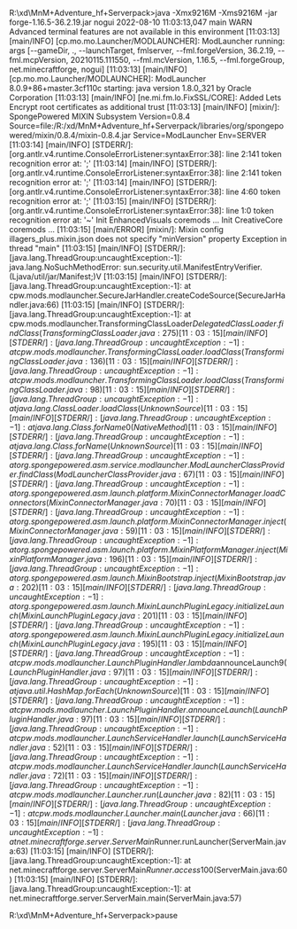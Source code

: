 R:\xd\MnM+Adventure_hf+Serverpack>java -Xmx9216M -Xms9216M -jar forge-1.16.5-36.2.19.jar nogui
2022-08-10 11:03:13,047 main WARN Advanced terminal features are not available in this environment
[11:03:13] [main/INFO] [cp.mo.mo.Launcher/MODLAUNCHER]: ModLauncher running: args [--gameDir, ., --launchTarget, fmlserver, --fml.forgeVersion, 36.2.19, --fml.mcpVersion, 20210115.111550, --fml.mcVersion, 1.16.5, --fml.forgeGroup, net.minecraftforge, nogui]
[11:03:13] [main/INFO] [cp.mo.mo.Launcher/MODLAUNCHER]: ModLauncher 8.0.9+86+master.3cf110c starting: java version 1.8.0_321 by Oracle Corporation
[11:03:13] [main/INFO] [ne.mi.fm.lo.FixSSL/CORE]: Added Lets Encrypt root certificates as additional trust
[11:03:13] [main/INFO] [mixin/]: SpongePowered MIXIN Subsystem Version=0.8.4 Source=file:/R:/xd/MnM+Adventure_hf+Serverpack/libraries/org/spongepowered/mixin/0.8.4/mixin-0.8.4.jar Service=ModLauncher Env=SERVER
[11:03:14] [main/INFO] [STDERR/]: [org.antlr.v4.runtime.ConsoleErrorListener:syntaxError:38]: line 2:141 token recognition error at: ';'
[11:03:14] [main/INFO] [STDERR/]: [org.antlr.v4.runtime.ConsoleErrorListener:syntaxError:38]: line 2:141 token recognition error at: ';'
[11:03:14] [main/INFO] [STDERR/]: [org.antlr.v4.runtime.ConsoleErrorListener:syntaxError:38]: line 4:60 token recognition error at: ';'
[11:03:15] [main/INFO] [STDERR/]: [org.antlr.v4.runtime.ConsoleErrorListener:syntaxError:38]: line 1:0 token recognition error at: '~'
Init EnhancedVisuals coremods ...
Init CreativeCore coremods ...
[11:03:15] [main/ERROR] [mixin/]: Mixin config illagers_plus.mixin.json does not specify "minVersion" property
Exception in thread "main" [11:03:15] [main/INFO] [STDERR/]: [java.lang.ThreadGroup:uncaughtException:-1]: java.lang.NoSuchMethodError: sun.security.util.ManifestEntryVerifier.<init>(Ljava/util/jar/Manifest;)V
[11:03:15] [main/INFO] [STDERR/]: [java.lang.ThreadGroup:uncaughtException:-1]:         at cpw.mods.modlauncher.SecureJarHandler.createCodeSource(SecureJarHandler.java:66)
[11:03:15] [main/INFO] [STDERR/]: [java.lang.ThreadGroup:uncaughtException:-1]:         at cpw.mods.modlauncher.TransformingClassLoader$DelegatedClassLoader.findClass(TransformingClassLoader.java:275)
[11:03:15] [main/INFO] [STDERR/]: [java.lang.ThreadGroup:uncaughtException:-1]:         at cpw.mods.modlauncher.TransformingClassLoader.loadClass(TransformingClassLoader.java:136)
[11:03:15] [main/INFO] [STDERR/]: [java.lang.ThreadGroup:uncaughtException:-1]:         at cpw.mods.modlauncher.TransformingClassLoader.loadClass(TransformingClassLoader.java:98)
[11:03:15] [main/INFO] [STDERR/]: [java.lang.ThreadGroup:uncaughtException:-1]:         at java.lang.ClassLoader.loadClass(Unknown Source)
[11:03:15] [main/INFO] [STDERR/]: [java.lang.ThreadGroup:uncaughtException:-1]:         at java.lang.Class.forName0(Native Method)
[11:03:15] [main/INFO] [STDERR/]: [java.lang.ThreadGroup:uncaughtException:-1]:         at java.lang.Class.forName(Unknown Source)
[11:03:15] [main/INFO] [STDERR/]: [java.lang.ThreadGroup:uncaughtException:-1]:         at org.spongepowered.asm.service.modlauncher.ModLauncherClassProvider.findClass(ModLauncherClassProvider.java:67)
[11:03:15] [main/INFO] [STDERR/]: [java.lang.ThreadGroup:uncaughtException:-1]:         at org.spongepowered.asm.launch.platform.MixinConnectorManager.loadConnectors(MixinConnectorManager.java:70)
[11:03:15] [main/INFO] [STDERR/]: [java.lang.ThreadGroup:uncaughtException:-1]:         at org.spongepowered.asm.launch.platform.MixinConnectorManager.inject(MixinConnectorManager.java:59)
[11:03:15] [main/INFO] [STDERR/]: [java.lang.ThreadGroup:uncaughtException:-1]:         at org.spongepowered.asm.launch.platform.MixinPlatformManager.inject(MixinPlatformManager.java:196)
[11:03:15] [main/INFO] [STDERR/]: [java.lang.ThreadGroup:uncaughtException:-1]:         at org.spongepowered.asm.launch.MixinBootstrap.inject(MixinBootstrap.java:202)
[11:03:15] [main/INFO] [STDERR/]: [java.lang.ThreadGroup:uncaughtException:-1]:         at org.spongepowered.asm.launch.MixinLaunchPluginLegacy.initializeLaunch(MixinLaunchPluginLegacy.java:201)
[11:03:15] [main/INFO] [STDERR/]: [java.lang.ThreadGroup:uncaughtException:-1]:         at org.spongepowered.asm.launch.MixinLaunchPluginLegacy.initializeLaunch(MixinLaunchPluginLegacy.java:195)
[11:03:15] [main/INFO] [STDERR/]: [java.lang.ThreadGroup:uncaughtException:-1]:         at cpw.mods.modlauncher.LaunchPluginHandler.lambda$announceLaunch$9(LaunchPluginHandler.java:97)
[11:03:15] [main/INFO] [STDERR/]: [java.lang.ThreadGroup:uncaughtException:-1]:         at java.util.HashMap.forEach(Unknown Source)
[11:03:15] [main/INFO] [STDERR/]: [java.lang.ThreadGroup:uncaughtException:-1]:         at cpw.mods.modlauncher.LaunchPluginHandler.announceLaunch(LaunchPluginHandler.java:97)
[11:03:15] [main/INFO] [STDERR/]: [java.lang.ThreadGroup:uncaughtException:-1]:         at cpw.mods.modlauncher.LaunchServiceHandler.launch(LaunchServiceHandler.java:52)
[11:03:15] [main/INFO] [STDERR/]: [java.lang.ThreadGroup:uncaughtException:-1]:         at cpw.mods.modlauncher.LaunchServiceHandler.launch(LaunchServiceHandler.java:72)
[11:03:15] [main/INFO] [STDERR/]: [java.lang.ThreadGroup:uncaughtException:-1]:         at cpw.mods.modlauncher.Launcher.run(Launcher.java:82)
[11:03:15] [main/INFO] [STDERR/]: [java.lang.ThreadGroup:uncaughtException:-1]:         at cpw.mods.modlauncher.Launcher.main(Launcher.java:66)
[11:03:15] [main/INFO] [STDERR/]: [java.lang.ThreadGroup:uncaughtException:-1]:         at net.minecraftforge.server.ServerMain$Runner.runLauncher(ServerMain.java:63)
[11:03:15] [main/INFO] [STDERR/]: [java.lang.ThreadGroup:uncaughtException:-1]:         at net.minecraftforge.server.ServerMain$Runner.access$100(ServerMain.java:60)
[11:03:15] [main/INFO] [STDERR/]: [java.lang.ThreadGroup:uncaughtException:-1]:         at net.minecraftforge.server.ServerMain.main(ServerMain.java:57)

R:\xd\MnM+Adventure_hf+Serverpack>pause
